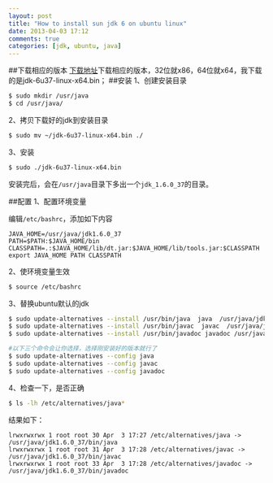 ```yaml
---
layout: post
title: "How to install sun jdk 6 on ubuntu linux"
date: 2013-04-03 17:12
comments: true
categories: [jdk, ubuntu, java]
---
```


##下载相应的版本
[下载地址](http://www.oracle.com/technetwork/java/javase/downloads/jdk6u37-downloads-1859587.html)下载相应的版本，32位就x86，64位就x64，我下载的是jdk-6u37-linux-x64.bin；
##安装
1、创建安装目录
``` sh
$ sudo mkdir /usr/java
$ cd /usr/java/
```
2、拷贝下载好的jdk到安装目录
``` sh
$ sudo mv ~/jdk-6u37-linux-x64.bin ./
```
3、安装
``` sh
$ sudo ./jdk-6u37-linux-x64.bin
```
安装完后，会在`/usr/java`目录下多出一个`jdk_1.6.0_37`的目录。

##配置
1、配置环境变量

编辑`/etc/bashrc`，添加如下内容
``` plain
JAVA_HOME=/usr/java/jdk1.6.0_37
PATH=$PATH:$JAVA_HOME/bin
CLASSPATH=.:$JAVA_HOME/lib/dt.jar:$JAVA_HOME/lib/tools.jar:$CLASSPATH
export JAVA_HOME PATH CLASSPATH
```
2、使环境变量生效
``` sh
$ source /etc/bashrc
```
3、替换ubuntu默认的jdk
``` sh
$ sudo update-alternatives --install /usr/bin/java  java  /usr/java/jdk1.6.0_37/bin/java 999
$ sudo update-alternatives --install /usr/bin/javac  javac  /usr/java/jdk1.6.0_37/bin/javac 999
$ sudo update-alternatives --install /usr/bin/javadoc javadoc /usr/java/jdk1.6.0_37/bin/javadoc 999

#以下三个命令会让你选择，选择刚安装好的版本就行了
$ sudo update-alternatives --config java
$ sudo update-alternatives --config javac
$ sudo update-alternatives --config javadoc
```
4、检查一下，是否正确
``` sh
$ ls -lh /etc/alternatives/java*
```
结果如下：
``` plain
lrwxrwxrwx 1 root root 30 Apr  3 17:27 /etc/alternatives/java -> /usr/java/jdk1.6.0_37/bin/java
lrwxrwxrwx 1 root root 31 Apr  3 17:28 /etc/alternatives/javac -> /usr/java/jdk1.6.0_37/bin/javac
lrwxrwxrwx 1 root root 33 Apr  3 17:28 /etc/alternatives/javadoc -> /usr/java/jdk1.6.0_37/bin/javadoc
```

